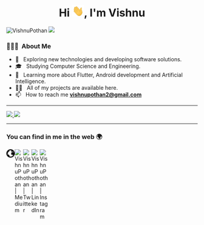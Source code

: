 <h1 align="center">Hi <img src="https://github.com/VishnuPothan/VishnuPothan/blob/main/extras/Hi.gif" height="30px" />, I'm Vishnu</h1>

<p align="left">
  <img src="https://komarev.com/ghpvc/?username=VishnuPothan" alt="VishnuPothan" />
  <a href="mailto:vishnupothan2@gmail.com"><img src='https://img.shields.io/badge/Gmail-mail%20me-red' /></a>
</p>

<h3> 👨🏻‍💻 &nbsp;About Me </h3>

- 🤔 &nbsp; Exploring new technologies and developing software solutions.
- 🎓 &nbsp; Studying Computer Science and Engineering.
- 🌱 &nbsp; Learning more about Flutter, Android development and Artificial Intelligence.
- 👨‍💻 &nbsp; All of my projects are available here.
- 📫 &nbsp; How to reach me **vishnupothan2@gmail.com**

 ---

<a href="https://github.com/VishnuPothan">
  <img height="180em" src="https://github-readme-stats.vercel.app/api?username=VishnuPothan&theme=buefy&show_icons=true" />
  <img height="180em" src="https://github-readme-stats.vercel.app/api/top-langs/?username=VishnuPothan&theme=buefy&layout=compact" />
</a>
  
---

<p align="center">

### You can find in me in the web 🌍
[<img align="left" alt="VishnuPothan" width="22px" src="https://raw.githubusercontent.com/iconic/open-iconic/master/svg/globe.svg" />][website]
[<img align="left" alt="VishnuPothan | Medium" width="22px" src="https://cdn.jsdelivr.net/npm/simple-icons@v3/icons/medium.svg" />][medium]
[<img align="left" alt="VishnuPothan | Twitter" width="22px" src="https://cdn.jsdelivr.net/npm/simple-icons@v3/icons/twitter.svg" />][twitter]
[<img align="left" alt="VishnuPothan | LinkedIn" width="22px" src="https://cdn.jsdelivr.net/npm/simple-icons@v3/icons/linkedin.svg" />][linkedin]
[<img align="left" alt="VishnuPothan | Instagram" width="22px" src="https://cdn.jsdelivr.net/npm/simple-icons@v3/icons/instagram.svg" />][instagram]

</p>

[website]: https://vishnu-pothan.herokuapp.com/
[twitter]: https://twitter.com/vishnu_pothan
[instagram]: https://www.instagram.com/visnu_pothan/
[linkedin]: https://www.linkedin.com/in/vishnu-pothan/
[medium]: https://medium.com/@vishnupothan2
